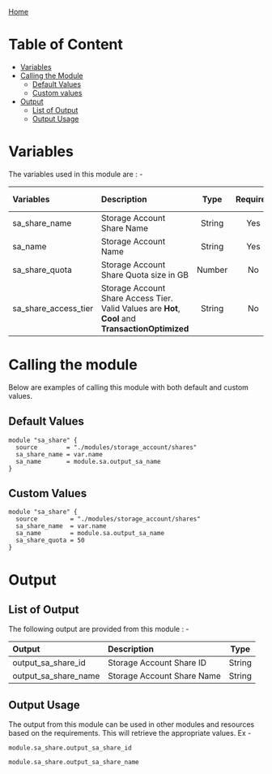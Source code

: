 [Home](../../../README.md)

# Table of Content

- [Variables](#variables)
- [Calling the Module](#calling-the-module)
    - [Default Values](#default-values)
    - [Custom values](#custom-values)
- [Output](#output)
    - [List of Output](#list-of-output)
    - [Output Usage](#output-usage)

# Variables

The variables used in this module are : -

| Variables | Description | Type | Required | Default Values |
|:----------|:------------|:----:|:--------:|:--------------:|
| sa_share_name | Storage Account Share Name | String | Yes | NA |
| sa_name | Storage Account Name | String | Yes | NA |
| sa_share_quota | Storage Account Share Quota size in GB | Number | No | **5** | 
| sa_share_access_tier | Storage Account Share Access Tier. Valid Values are **Hot**, **Cool** and **TransactionOptimized** | String | No | **Hot** |

# Calling the module

Below are examples of calling this module with both default and custom values.

## Default Values

```
module "sa_share" {
  source        = "./modules/storage_account/shares"
  sa_share_name = var.name
  sa_name       = module.sa.output_sa_name
}
```

## Custom Values

```
module "sa_share" {
  source         = "./modules/storage_account/shares"
  sa_share_name  = var.name
  sa_name        = module.sa.output_sa_name
  sa_share_quota = 50
}
```

# Output

## List of Output
The following output are provided from this module : -

| Output | Description | Type |
|:------ |:------------|:----:|
| output_sa_share_id | Storage Account Share ID | String |
| output_sa_share_name | Storage Account Share Name | String |

## Output Usage

The output from this module can be used in other modules and resources based on the requirements. This will retrieve the appropriate values. Ex -

```
module.sa_share.output_sa_share_id
```

```
module.sa_share.output_sa_share_name
```